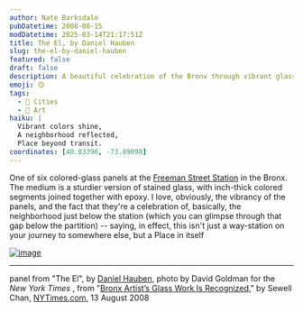 ```yaml
---
author: Nate Barksdale
pubDatetime: 2008-08-15
modDatetime: 2025-03-14T21:17:51Z
title: The El, by Daniel Hauben
slug: the-el-by-daniel-hauben
featured: false
draft: false
description: A beautiful celebration of the Bronx through vibrant glass panels at Freeman Street Station.
emoji: 🟡
tags:
  - 🌆 Cities
  - 🎨 Art
haiku: |
  Vibrant colors shine,  
  A neighborhood reflected,  
  Place beyond transit.
coordinates: [40.83396, -73.89098]
---
```


One of six colored-glass panels at the [Freeman Street Station](http://maps.google.com/maps?f=q&hl=en&geocode=&q=bronx+freeman+street&sll=40.844126,-73.888561&sspn=0.085448,0.142479&ie=UTF8&ll=40.83396,-73.890975&spn=0.010683,0.01781&t=h&z=16&layer=c&cbll=40.830136,-73.891489&panoid=12kHBHfq1UdMVjUQkUuTPg&cbp=1,276.0350745935459,,0,-15.788482430268262) in the Bronx. The medium is a sturdier version of stained glass, with inch-thick colored segments joined together with epoxy. I love, obviously, the vibrancy of the panels, and the fact that they're a celebration of, basically, the neighborhood just below the station (which you can glimpse through that gap below the partition) -- saying, in effect, this isn't just a way-station on your journey to somewhere else, but a Place in itself

[![image](http://culture-making.com/media/14artistxlarge1.jpg)](http://www.nytimes.com/2008/08/14/nyregion/14artist.html)

---

panel from "The El", by [Daniel Hauben](http://www.artwing.com/), photo by David Goldman for the _New York Times_ , from "[Bronx Artist’s Glass Work Is Recognized](http://web.archive.org/web/20240625013308/https://www.nytimes.com/2008/08/14/nyregion/14artist.html)," by Sewell Chan, [NYTimes.com](http://www.nytimes.com/), 13 August 2008
